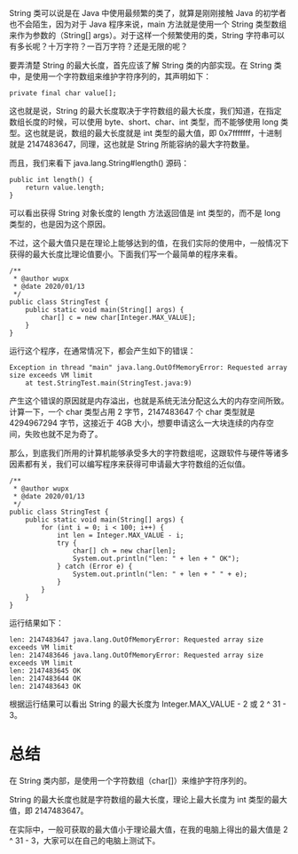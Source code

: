 String 类可以说是在 Java 中使用最频繁的类了，就算是刚刚接触 Java 的初学者也不会陌生，因为对于 Java 程序来说，main  方法就是使用一个 String 类型数组来作为参数的（String[] args）。对于这样一个频繁使用的类，String 字符串可以有多长呢？十万字符？一百万字符？还是无限的呢？

要弄清楚 String 的最大长度，首先应该了解 String 类的内部实现。在 String 类中，是使用一个字符数组来维护字符序列的，其声明如下：

```
private final char value[];
```

这也就是说，String 的最大长度取决于字符数组的最大长度，我们知道，在指定数组长度的时候，可以使用 byte、short、char、int 类型，而不能够使用 long 类型。这也就是说，数组的最大长度就是 int 类型的最大值，即 0x7fffffff，十进制就是 2147483647，同理，这也就是 String 所能容纳的最大字符数量。

而且，我们来看下 java.lang.String#length() 源码：

```
public int length() {
    return value.length;
}
```

可以看出获得 String 对象长度的 length 方法返回值是 int 类型的，而不是 long 类型的，也是因为这个原因。

不过，这个最大值只是在理论上能够达到的值，在我们实际的使用中，一般情况下获得的最大长度比理论值要小。下面我们写一个最简单的程序来看。

```
/**
 * @author wupx
 * @date 2020/01/13
 */
public class StringTest {
    public static void main(String[] args) {
        char[] c = new char[Integer.MAX_VALUE];
    }
}
```

运行这个程序，在通常情况下，都会产生如下的错误：

```
Exception in thread "main" java.lang.OutOfMemoryError: Requested array size exceeds VM limit
	at test.StringTest.main(StringTest.java:9)
```

产生这个错误的原因就是内存溢出，也就是系统无法分配这么大的内存空间所致。计算一下，一个 char 类型占用 2 字节，2147483647 个 char 类型就是 4294967294 字节，这接近于 4GB 大小，想要申请这么一大块连续的内存空间，失败也就不足为奇了。

那么，到底我们所用的计算机能够承受多大的字符数组呢，这跟软件与硬件等诸多因素都有关，我们可以编写程序来获得可申请最大字符数组的近似值。

```
/**
 * @author wupx
 * @date 2020/01/13
 */
public class StringTest {
    public static void main(String[] args) {
        for (int i = 0; i < 100; i++) {
            int len = Integer.MAX_VALUE - i;
            try {
                char[] ch = new char[len];
                System.out.println("len: " + len + " OK");
            } catch (Error e) {
                System.out.println("len: " + len + " " + e);
            }
        }
    }
}
```

运行结果如下：

```
len: 2147483647 java.lang.OutOfMemoryError: Requested array size exceeds VM limit
len: 2147483646 java.lang.OutOfMemoryError: Requested array size exceeds VM limit
len: 2147483645 OK
len: 2147483644 OK
len: 2147483643 OK
```

根据运行结果可以看出 String 的最大长度为 Integer.MAX_VALUE - 2 或 2 ^ 31 - 3。

# 总结

在 String 类内部，是使用一个字符数组（char[]）来维护字符序列的。

String 的最大长度也就是字符数组的最大长度，理论上最大长度为 int 类型的最大值，即 2147483647。

在实际中，一般可获取的最大值小于理论最大值，在我的电脑上得出的最大值是 2 ^ 31 - 3，大家可以在自己的电脑上测试下。